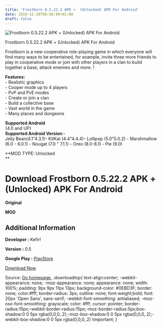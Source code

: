 ```yaml
---
title: 'Frostborn 0.5.22.2 APK +  (Unlocked) APK For Android'
date: 2019-12-28T00:56:00+01:00
draft: false
---
```


![Frostborn 0.5.22.2 APK +  (Unlocked) APK For Android](https://i0.wp.com/apkhome.net/wp-content/uploads/2019/11/Frostborn-0.5.22.2-APK--Unlocked.jpg "Frostborn 0.5.22.2 APK +  (Unlocked) APK For Android")

  

Frostborn 0.5.22.2 APK +  (Unlocked) APK For Android

Frostborn is a new cooperative role-playing game in which everyone will find many ways to be entertained, for example, invite three more friends to play in cooperative mode or join with other players in a clan to build together a base, attack enemies and more. !

**Features:**  
\- Realistic graphics  
\- Cooper mode up to 4 players  
\- PvP and PvE modes  
\- Create or join a clan  
\- Build a collective base  
\- Vast world in the game  
\- Many places and dungeons

**Supported Android**  
{4.0 and UP}  
**Supported Android Version**:-  
Jelly Bean(4.1"4.3.1)- KitKat (4.4"4.4.4)- Lollipop (5.0"5.0.2) - Marshmallow (6.0 - 6.0.1) - Nougat (7.0 " 7.1.1) - Oreo (8.0-8.1) - Pie (9.0)

**MOD TYPE: Unlocked  
**

Download Frostborn 0.5.22.2 APK +  (Unlocked) APK For Android
=================================================================

**Original**

**MOD**

Additional Information
----------------------

**Developer :** Kefir!

**Version :** 0.5

**Google Play :** [PlayStore](https://play.google.com/store/apps/details?id=valhalla.survival.craft.z)

  

[Download Now](https://store4app.co/post/frostborn-0-5-22-2-apk-od-unlocked-apk-for-android_1574106285)

  
Source: [Go homepage.](https://store4app.co/post/frostborn-0-5-22-2-apk-od-unlocked-apk-for-android_1574106285) .downloadtop{ text-align:center; -webkit-appearance: none; -moz-appearance: none; appearance: none; width: 100%; padding: 9px 9px 11px 13px; background-color: #0EBD3F; border: none; color:#fff; border-radius: 3px; outline: none; font-weight;bold; font: 20px 'Open Sans', sans-serif; -webkit-font-smoothing: antialiased; -moz-osx-font-smoothing: grayscale; color: #fff; cursor: pointer; border-radius:15px;-webkit-border-radius:15px;-moz-border-radius:5px;box-shadow:0 0 5px rgba(0,0,0,.2);-moz-box-shadow:0 0 5px rgba(0,0,0,.2);-webkit-box-shadow:0 0 5px rgba(0,0,0,.2) !important; }